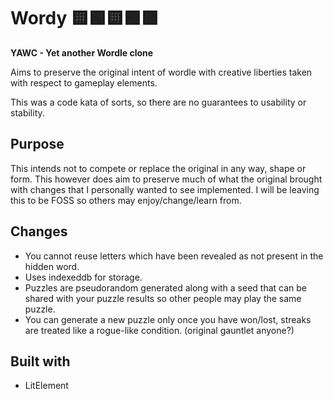 
# Wordy 🟨🟩🟨🟩🟩 

**YAWC - Yet another Wordle clone**

Aims to preserve the original intent of wordle with creative liberties taken with respect to gameplay elements.

This was a code kata of sorts, so there are no guarantees to usability or stability.

## Purpose

This intends not to compete or replace the original in any way, shape or form. This however does aim to preserve much of what the original brought with changes that I personally wanted to see implemented. I will be leaving this to be FOSS so others may enjoy/change/learn from.

## Changes

- You cannot reuse letters which have been revealed as not present in the hidden word.
- Uses indexeddb for storage.
- Puzzles are pseudorandom generated along with a seed that can be shared with your puzzle results so other people may play the same puzzle.
- You can generate a new puzzle only once you have won/lost, streaks are treated like a rogue-like condition. (original gauntlet anyone?)

## Built with

- LitElement
